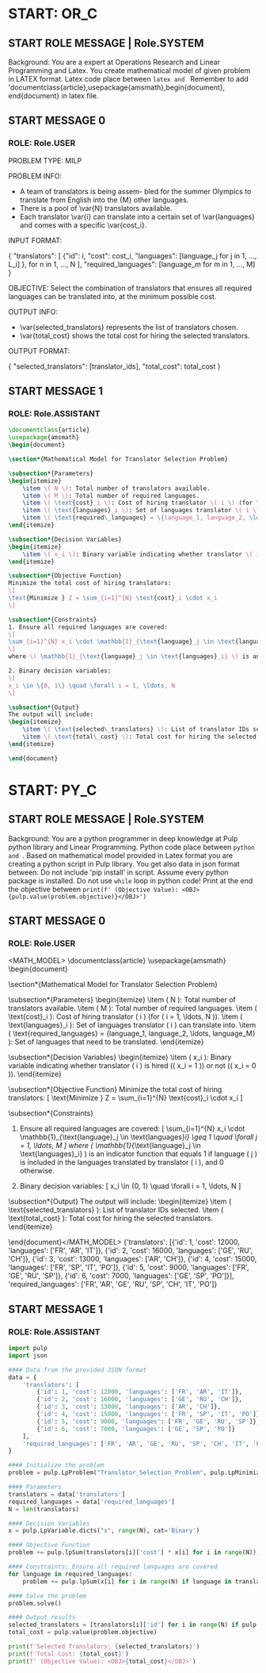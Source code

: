 # START: OR_C 
## START ROLE MESSAGE | Role.SYSTEM 
Background: You are a expert at Operations Research and Linear Programming and Latex. You create mathematical model of given problem in LATEX format. Latex code place between ```latex and ``` Remember to add 'documentclass{article},usepackage{amsmath},begin{document}, end{document} in latex file. 
## START MESSAGE 0 
### ROLE: Role.USER
<DESCRIPTION>
PROBLEM TYPE: MILP

PROBLEM INFO:

- A team of translators is being assem- bled for the summer Olympics to translate from English into the \{M} other languages.
- There is a pool of \var{N} translators available.
- Each translator \var{i} can translate into a certain set of \var{languages} and comes with a specific \var{cost_i}.

INPUT FORMAT: 

{
"translators": [
        {"id": i, 
         "cost": cost_i,
         "languages": [language_j for j in 1, ..., L_i]
        },
        for n in 1, ..., N
    ],
    "required_languages": [language_m for m in 1, ..., M]
}

OBJECTIVE: Select the combination of translators that ensures all required languages can be translated into, at the minimum possible cost.

OUTPUT INFO:

- \var{selected_translators} represents the list of translators chosen.
- \var{total_cost} shows the total cost for hiring the selected translators.

OUTPUT FORMAT:

{
    "selected_translators": [translator_ids],
    "total_cost": total_cost
}
</DESCRIPTION>


## START MESSAGE 1 
### ROLE: Role.ASSISTANT
```latex
\documentclass{article}
\usepackage{amsmath}
\begin{document}

\section*{Mathematical Model for Translator Selection Problem}

\subsection*{Parameters}
\begin{itemize}
    \item \( N \): Total number of translators available.
    \item \( M \): Total number of required languages.
    \item \( \text{cost}_i \): Cost of hiring translator \( i \) (for \( i = 1, \ldots, N \)).
    \item \( \text{languages}_i \): Set of languages translator \( i \) can translate into.
    \item \( \text{required\_languages} = \{language_1, language_2, \ldots, language_M\} \): Set of languages that need to be translated.
\end{itemize}

\subsection*{Decision Variables}
\begin{itemize}
    \item \( x_i \): Binary variable indicating whether translator \( i \) is hired (\( x_i = 1 \)) or not (\( x_i = 0 \)).
\end{itemize}

\subsection*{Objective Function}
Minimize the total cost of hiring translators:
\[
\text{Minimize } Z = \sum_{i=1}^{N} \text{cost}_i \cdot x_i
\]

\subsection*{Constraints}
1. Ensure all required languages are covered:
\[
\sum_{i=1}^{N} x_i \cdot \mathbb{1}_{\text{language}_j \in \text{languages}_i} \geq 1 \quad \forall j = 1, \ldots, M
\]
where \( \mathbb{1}_{\text{language}_j \in \text{languages}_i} \) is an indicator function that equals 1 if language \( j \) is included in the languages translated by translator \( i \), and 0 otherwise.

2. Binary decision variables:
\[
x_i \in \{0, 1\} \quad \forall i = 1, \ldots, N
\]

\subsection*{Output}
The output will include:
\begin{itemize}
    \item \( \text{selected\_translators} \): List of translator IDs selected.
    \item \( \text{total\_cost} \): Total cost for hiring the selected translators.
\end{itemize}

\end{document}
```

# START: PY_C 
## START ROLE MESSAGE | Role.SYSTEM 
Background: You are a python programmer in deep knowledge at Pulp python library and Linear Programming. Python code place between ```python and ```. Based on mathematical model provided in Latex format you are creating a python script in Pulp library. You get also data in json format between: <DATA></DATA> Do not include 'pip install' in script. Assume every python package is installed. Do not use `while` loop in python code! Print at the end the objective between <OBJ></OBJ> `print(f' (Objective Value): <OBJ>{pulp.value(problem.objective)}</OBJ>')` 
## START MESSAGE 0 
### ROLE: Role.USER
<MATH_MODEL>
\documentclass{article}
\usepackage{amsmath}
\begin{document}

\section*{Mathematical Model for Translator Selection Problem}

\subsection*{Parameters}
\begin{itemize}
    \item \( N \): Total number of translators available.
    \item \( M \): Total number of required languages.
    \item \( \text{cost}_i \): Cost of hiring translator \( i \) (for \( i = 1, \ldots, N \)).
    \item \( \text{languages}_i \): Set of languages translator \( i \) can translate into.
    \item \( \text{required\_languages} = \{language_1, language_2, \ldots, language_M\} \): Set of languages that need to be translated.
\end{itemize}

\subsection*{Decision Variables}
\begin{itemize}
    \item \( x_i \): Binary variable indicating whether translator \( i \) is hired (\( x_i = 1 \)) or not (\( x_i = 0 \)).
\end{itemize}

\subsection*{Objective Function}
Minimize the total cost of hiring translators:
\[
\text{Minimize } Z = \sum_{i=1}^{N} \text{cost}_i \cdot x_i
\]

\subsection*{Constraints}
1. Ensure all required languages are covered:
\[
\sum_{i=1}^{N} x_i \cdot \mathbb{1}_{\text{language}_j \in \text{languages}_i} \geq 1 \quad \forall j = 1, \ldots, M
\]
where \( \mathbb{1}_{\text{language}_j \in \text{languages}_i} \) is an indicator function that equals 1 if language \( j \) is included in the languages translated by translator \( i \), and 0 otherwise.

2. Binary decision variables:
\[
x_i \in \{0, 1\} \quad \forall i = 1, \ldots, N
\]

\subsection*{Output}
The output will include:
\begin{itemize}
    \item \( \text{selected\_translators} \): List of translator IDs selected.
    \item \( \text{total\_cost} \): Total cost for hiring the selected translators.
\end{itemize}

\end{document}</MATH_MODEL>
<DATA>
{'translators': [{'id': 1, 'cost': 12000, 'languages': ['FR', 'AR', 'IT']}, {'id': 2, 'cost': 16000, 'languages': ['GE', 'RU', 'CH']}, {'id': 3, 'cost': 13000, 'languages': ['AR', 'CH']}, {'id': 4, 'cost': 15000, 'languages': ['FR', 'SP', 'IT', 'PO']}, {'id': 5, 'cost': 9000, 'languages': ['FR', 'GE', 'RU', 'SP']}, {'id': 6, 'cost': 7000, 'languages': ['GE', 'SP', 'PO']}], 'required_languages': ['FR', 'AR', 'GE', 'RU', 'SP', 'CH', 'IT', 'PO']}</DATA>


## START MESSAGE 1 
### ROLE: Role.ASSISTANT
```python
import pulp
import json

#### Data from the provided JSON format
data = {
    'translators': [
        {'id': 1, 'cost': 12000, 'languages': ['FR', 'AR', 'IT']},
        {'id': 2, 'cost': 16000, 'languages': ['GE', 'RU', 'CH']},
        {'id': 3, 'cost': 13000, 'languages': ['AR', 'CH']},
        {'id': 4, 'cost': 15000, 'languages': ['FR', 'SP', 'IT', 'PO']},
        {'id': 5, 'cost': 9000, 'languages': ['FR', 'GE', 'RU', 'SP']},
        {'id': 6, 'cost': 7000, 'languages': ['GE', 'SP', 'PO']}
    ],
    'required_languages': ['FR', 'AR', 'GE', 'RU', 'SP', 'CH', 'IT', 'PO']
}

#### Initialize the problem
problem = pulp.LpProblem("Translator_Selection_Problem", pulp.LpMinimize)

#### Parameters
translators = data['translators']
required_languages = data['required_languages']
N = len(translators)

#### Decision Variables
x = pulp.LpVariable.dicts("x", range(N), cat='Binary')

#### Objective Function
problem += pulp.lpSum(translators[i]['cost'] * x[i] for i in range(N)), "Total_Cost"

#### Constraints: Ensure all required languages are covered
for language in required_languages:
    problem += pulp.lpSum(x[i] for i in range(N) if language in translators[i]['languages']) >= 1, f"Cover_{language}"

#### Solve the problem
problem.solve()

#### Output results
selected_translators = [translators[i]['id'] for i in range(N) if pulp.value(x[i]) == 1]
total_cost = pulp.value(problem.objective)

print(f'Selected Translators: {selected_translators}')
print(f'Total Cost: {total_cost}')
print(f' (Objective Value): <OBJ>{total_cost}</OBJ>')
```

